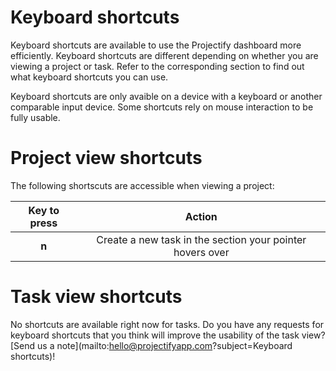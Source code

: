 # Keyboard shortcuts

Keyboard shortcuts are available to use the Projectify dashboard more
efficiently. Keyboard shortcuts are different depending on whether you are
viewing a project or task. Refer to the corresponding section to find out what
keyboard shortcuts you can use.

Keyboard shortcuts are only avaible on a device with a keyboard or another
comparable input device. Some shortcuts rely on mouse interaction to be fully
usable.

# Project view shortcuts

The following shortscuts are accessible when viewing a project:

| Key to press |                          Action                           |
| :----------: | :-------------------------------------------------------: |
|    **n**     | Create a new task in the section your pointer hovers over |

# Task view shortcuts

No shortcuts are available right now for tasks. Do you have any requests for
keyboard shortcuts that you think will improve the usability of the task view?
[Send us a note](mailto:hello@projectifyapp.com?subject=Keyboard shortcuts)!
